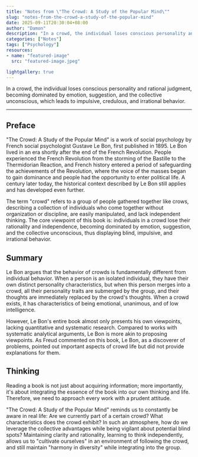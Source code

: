 ```yaml
---
title: "Notes from \"The Crowd: A Study of the Popular Mind\""
slug: "notes-from-the-crowd-a-study-of-the-popular-mind"
date: 2025-09-11T20:30:04+08:00
author: "Damon"
description: "In a crowd, the individual loses conscious personality and rational judgment, becoming dominated by emotion, suggestion, and the collective unconscious, which leads to impulsive, credulous, and irrational behavior."
categories: ["Notes"]
tags: ["Psychology"]
resources:
- name: "featured-image"
  src: "featured-image.jpeg"

lightgallery: true
---
```


In a crowd, the individual loses conscious personality and rational judgment, becoming dominated by emotion, suggestion, and the collective unconscious, which leads to impulsive, credulous, and irrational behavior.

<!--more-->

---

## Preface

"The Crowd: A Study of the Popular Mind" is a work of social psychology by French social psychologist Gustave Le Bon, first published in 1895. Le Bon lived in an era shortly after the end of the French Revolution. People experienced the French Revolution from the storming of the Bastille to the Thermidorian Reaction, and French history entered a period of safeguarding the achievements of the Revolution, where the voice of the masses began to gain dominance and people had the opportunity to enter political life. A century later today, the historical context described by Le Bon still applies and has developed even further.

The term "crowd" refers to a group of people gathered together like crows, describing a collection of individuals who come together without organization or discipline, are easily manipulated, and lack independent thinking. The core viewpoint of this book is: individuals in a crowd lose their rationality and independence, becoming dominated by emotion, suggestion, and the collective unconscious, thus displaying blind, impulsive, and irrational behavior.

## Summary

Le Bon argues that the behavior of crowds is fundamentally different from individual behavior. When a person is an isolated individual, they have their own distinct personality characteristics, but when this person merges into a crowd, all their personality traits are submerged by the group, and their thoughts are immediately replaced by the crowd's thoughts. When a crowd exists, it has characteristics of being emotional, unanimous, and of low intelligence.

However, Le Bon's entire book almost only presents his own viewpoints, lacking quantitative and systematic research. Compared to works with systematic analytical arguments, Le Bon is more akin to proposing viewpoints. As Freud commented on this book, Le Bon, as a discoverer of problems, pointed out important aspects of crowd life but did not provide explanations for them.

## Thinking

Reading a book is not just about acquiring information; more importantly, it's about integrating the essence of the book into our own thinking and life. Therefore, we need to approach every work with a prudent attitude.

"The Crowd: A Study of the Popular Mind" reminds us to constantly be aware in real life: Are we currently part of a certain crowd? What characteristics does the crowd exhibit? In such an atmosphere, how do we leverage the collective advantages while being vigilant about potential blind spots? Maintaining clarity and rationality, learning to think independently, allows us to "cultivate ourselves" in an environment of following the crowd, and still maintain "harmony in diversity" while integrating into the group.

